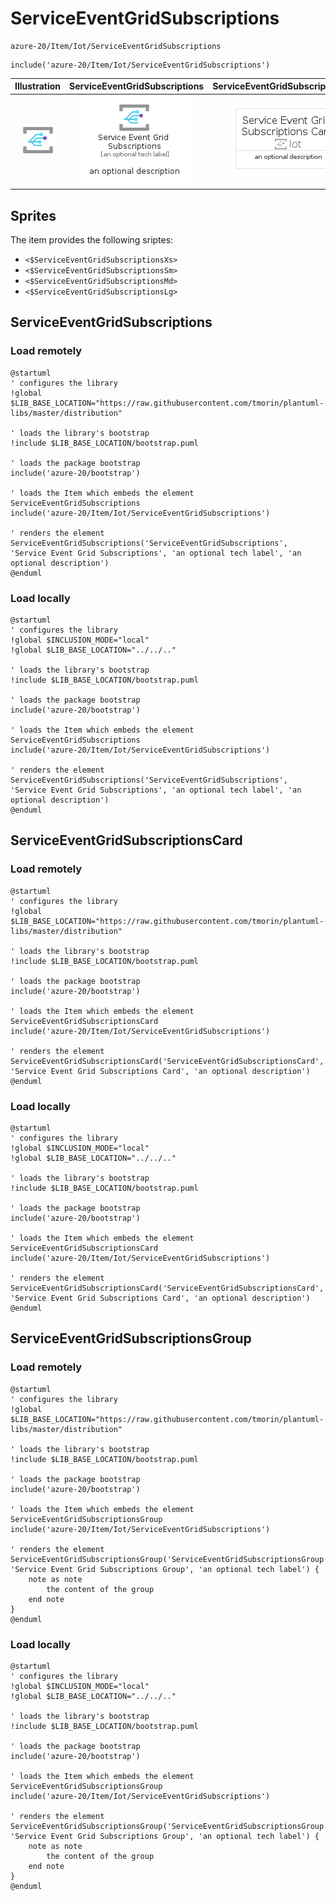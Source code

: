 # ServiceEventGridSubscriptions


```text
azure-20/Item/Iot/ServiceEventGridSubscriptions
```

```text
include('azure-20/Item/Iot/ServiceEventGridSubscriptions')
```



| Illustration | ServiceEventGridSubscriptions | ServiceEventGridSubscriptionsCard | ServiceEventGridSubscriptionsGroup |
| :---: | :---: | :---: | :---: |
| ![illustration for Illustration](../../../azure-20/Item/Iot/ServiceEventGridSubscriptions.png) | ![illustration for ServiceEventGridSubscriptions](../../../azure-20/Item/Iot/ServiceEventGridSubscriptions.Local.png) | ![illustration for ServiceEventGridSubscriptionsCard](../../../azure-20/Item/Iot/ServiceEventGridSubscriptionsCard.Local.png) | ![illustration for ServiceEventGridSubscriptionsGroup](../../../azure-20/Item/Iot/ServiceEventGridSubscriptionsGroup.Local.png) |



## Sprites
The item provides the following sriptes:

- `<$ServiceEventGridSubscriptionsXs>`
- `<$ServiceEventGridSubscriptionsSm>`
- `<$ServiceEventGridSubscriptionsMd>`
- `<$ServiceEventGridSubscriptionsLg>`





## ServiceEventGridSubscriptions

### Load remotely
```plantuml
@startuml
' configures the library
!global $LIB_BASE_LOCATION="https://raw.githubusercontent.com/tmorin/plantuml-libs/master/distribution"

' loads the library's bootstrap
!include $LIB_BASE_LOCATION/bootstrap.puml

' loads the package bootstrap
include('azure-20/bootstrap')

' loads the Item which embeds the element ServiceEventGridSubscriptions
include('azure-20/Item/Iot/ServiceEventGridSubscriptions')

' renders the element
ServiceEventGridSubscriptions('ServiceEventGridSubscriptions', 'Service Event Grid Subscriptions', 'an optional tech label', 'an optional description')
@enduml
```

### Load locally
```plantuml
@startuml
' configures the library
!global $INCLUSION_MODE="local"
!global $LIB_BASE_LOCATION="../../.."

' loads the library's bootstrap
!include $LIB_BASE_LOCATION/bootstrap.puml

' loads the package bootstrap
include('azure-20/bootstrap')

' loads the Item which embeds the element ServiceEventGridSubscriptions
include('azure-20/Item/Iot/ServiceEventGridSubscriptions')

' renders the element
ServiceEventGridSubscriptions('ServiceEventGridSubscriptions', 'Service Event Grid Subscriptions', 'an optional tech label', 'an optional description')
@enduml
```

## ServiceEventGridSubscriptionsCard

### Load remotely
```plantuml
@startuml
' configures the library
!global $LIB_BASE_LOCATION="https://raw.githubusercontent.com/tmorin/plantuml-libs/master/distribution"

' loads the library's bootstrap
!include $LIB_BASE_LOCATION/bootstrap.puml

' loads the package bootstrap
include('azure-20/bootstrap')

' loads the Item which embeds the element ServiceEventGridSubscriptionsCard
include('azure-20/Item/Iot/ServiceEventGridSubscriptions')

' renders the element
ServiceEventGridSubscriptionsCard('ServiceEventGridSubscriptionsCard', 'Service Event Grid Subscriptions Card', 'an optional description')
@enduml
```

### Load locally
```plantuml
@startuml
' configures the library
!global $INCLUSION_MODE="local"
!global $LIB_BASE_LOCATION="../../.."

' loads the library's bootstrap
!include $LIB_BASE_LOCATION/bootstrap.puml

' loads the package bootstrap
include('azure-20/bootstrap')

' loads the Item which embeds the element ServiceEventGridSubscriptionsCard
include('azure-20/Item/Iot/ServiceEventGridSubscriptions')

' renders the element
ServiceEventGridSubscriptionsCard('ServiceEventGridSubscriptionsCard', 'Service Event Grid Subscriptions Card', 'an optional description')
@enduml
```

## ServiceEventGridSubscriptionsGroup

### Load remotely
```plantuml
@startuml
' configures the library
!global $LIB_BASE_LOCATION="https://raw.githubusercontent.com/tmorin/plantuml-libs/master/distribution"

' loads the library's bootstrap
!include $LIB_BASE_LOCATION/bootstrap.puml

' loads the package bootstrap
include('azure-20/bootstrap')

' loads the Item which embeds the element ServiceEventGridSubscriptionsGroup
include('azure-20/Item/Iot/ServiceEventGridSubscriptions')

' renders the element
ServiceEventGridSubscriptionsGroup('ServiceEventGridSubscriptionsGroup', 'Service Event Grid Subscriptions Group', 'an optional tech label') {
    note as note
        the content of the group
    end note
}
@enduml
```

### Load locally
```plantuml
@startuml
' configures the library
!global $INCLUSION_MODE="local"
!global $LIB_BASE_LOCATION="../../.."

' loads the library's bootstrap
!include $LIB_BASE_LOCATION/bootstrap.puml

' loads the package bootstrap
include('azure-20/bootstrap')

' loads the Item which embeds the element ServiceEventGridSubscriptionsGroup
include('azure-20/Item/Iot/ServiceEventGridSubscriptions')

' renders the element
ServiceEventGridSubscriptionsGroup('ServiceEventGridSubscriptionsGroup', 'Service Event Grid Subscriptions Group', 'an optional tech label') {
    note as note
        the content of the group
    end note
}
@enduml
```

